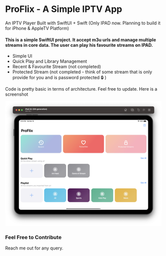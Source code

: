 # ProFlix - A Simple IPTV App
An IPTV Player Built with SwiftUI + Swift (Only IPAD now. Planning to build it for iPhone & AppleTV Platform)

#### This is a simple SwiftUI project. It accept m3u urls and manage multiple streams in core data. The user can play his favourite streams on IPAD.

* Simple UI
* Quick Play and Library Management
* Recent & Favourite Stream (not completed)
* Protected Stream (not completed - think of some stream that is only provide for you and is password protected :lock: )

Code is pretty basic in terms of architecture. Feel free to update. Here is a screenshot

![screenshot](https://raw.githubusercontent.com/asolanki-in/ProFlix/main/screenshot.png)


### Feel Free to Contribute
Reach me out for any query.

 